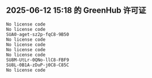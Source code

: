 ## 2025-06-12 15:18 的 GreenHub 许可证
```
No license code
No license code
SUA0-aget-sz2p-fqC8-9B50
No license code
No license code
No license code
No license code
SU8M-UtLr-0QNo-llC8-FBF9
SU8L-0B1A-zDuP-j0C8-C85C
No license code
```
